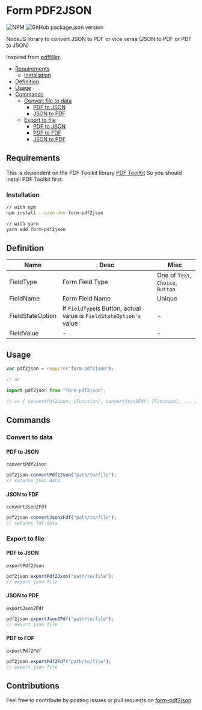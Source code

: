 # Form PDF2JSON

![NPM](https://img.shields.io/npm/l/form-pdf2json?style=flat)
![GitHub package.json version](https://img.shields.io/github/package-json/v/ClareKang/form-pdf2json?style=flat&logo=github)

NodeJS library to convert JSON to PDF or vice versa (JSON to PDF or PDF to JSON)

Inspired from [pdffiller](https://github.com/pdffillerjs/pdffiller).

- [Requirements](#requirements)
  - [Installation](#installation)
- [Definition](#definition)
- [Usage](#usage)
- [Commands](#commands)
  - [Convert file to data](#convert-to-data)
    - [PDF to JSON](#pdf-to-json)
    - [JSON to FDF](#json-to-fdf)
  - [Export to file](#export-to-file)
    - [PDF to JSON](#pdf-to-json-1)
    - [PDF to FDF](#pdf-to-fdf)
    - [JSON to PDF](#json-to-fdf)

## Requirements

This is dependent on the PDF Toolkit library [PDF ToolKit](http://www.pdflabs.com/tools/pdftk-the-pdf-toolkit/)
So you should install PDF Toolkit first.

### Installation

```bash
// with npm
npm install --save-dev form-pdf2json

// with yarn
yarn add form-pdf2json
```

## Definition

| Name             | Desc                                                                | Misc                              |
| ---------------- | ------------------------------------------------------------------- | --------------------------------- |
| FieldType        | Form Field Type                                                     | One of `Text`, `Choice`, `Button` |
| FieldName        | Form Field Name                                                     | Unique                            |
| FieldStateOption | If `FieldType`is Button, actual value is `FieldStateOption's` value | -                                 |
| FieldValue       | -                                                                   | -                                 |

## Usage

```javascript
var pdf2json = require("form-pdf2json");

// or

import pdf2json from "form-pdf2json";

// => { convertPdf2Json: [Function], convertJson2Fdf: [Function], ... }
```

## Commands

### Convert to data

#### PDF to JSON

`convertPdf2Json`

```javascript
pdf2json.convertPdf2Json("path/to/file");
// returns json data
```

#### JSON to FDF

`convertJson2Fdf`

```javascript
pdf2json.convertJson2Fdf("path/to/file");
// returns fdf data
```

### Export to file

#### PDF to JSON

`exportPdf2Json`

```javascript
pdf2json.exportPdf2Json("path/to/file");
// export json file
```

#### JSON to PDF

`exportJson2Pdf`

```javascript
pdf2json.exportJson2Pdf("path/to/file");
// export json file
```

#### PDF to FDF

`exportPdf2Fdf`

```javascript
pdf2json.exportPdf2Fdf("path/to/file");
// export json file
```

## Contributions

Feel free to contribute by posting issues or pull requests on [form-pdf2json](https://github.com/ClareKang/form-pdf2json)
